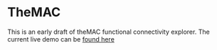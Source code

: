 # TheMAC

This is an early draft of theMAC functional connectivity explorer. The current live demo can be [found here](https://vsoch.github.io/theMAC/)
